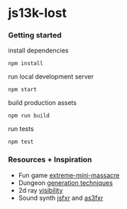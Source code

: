 # js13k-lost

### Getting started
install dependencies
```
npm install
```

run local development server
```
npm start
```

build production assets
```
npm run build
```

run tests
```
npm test
```

### Resources + Inspiration
- Fun game [extreme-mini-massacre](https://github.com/js13kGames/Extreme-Mini-Massacre)
- Dungeon [generation techniques](https://gamedev.stackexchange.com/questions/82059/algorithm-for-procedureral-2d-map-with-connected-paths)
- 2d ray [visibility](http://www.redblobgames.com/articles/visibility/)
- Sound synth [jsfxr](https://github.com/mneubrand/jsfxr) and [as3fxr](http://www.superflashbros.net/as3sfxr/)
